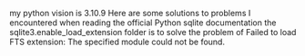 my python vision is 3.10.9
Here are some solutions to problems I encountered when reading the official Python sqlite documentation
the sqlite3.enable_load_extension folder is to solve the problem of Failed to load FTS extension: The specified module could not be found.
